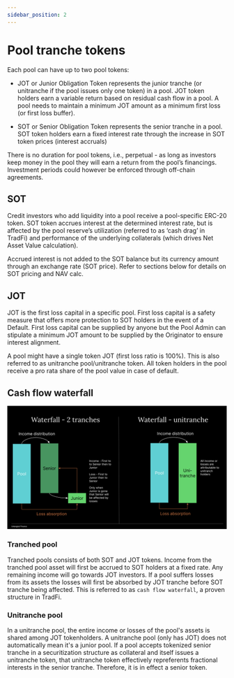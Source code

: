 ```yaml
---
sidebar_position: 2
---
```


# Pool tranche tokens

Each pool can have up to two pool tokens:

- JOT or Junior Obligation Token represents the junior tranche (or unitranche if the pool issues only one token) in a pool. JOT token holders earn a variable return based on residual cash flow in a pool. A pool needs to maintain a minimum JOT amount as a minimum first loss (or first loss buffer).

- SOT or Senior Obligation Token represents the senior tranche in a pool. SOT token holders earn a fixed interest rate through the increase in SOT token prices (interest accruals)

There is no duration for pool tokens, i.e., perpetual - as long as investors keep money in the pool they will earn a return from the pool’s financings. Investment periods could however be enforced through off-chain agreements.

## SOT

Credit investors who add liquidity into a pool receive a pool-specific ERC-20 token. SOT token accrues interest at the determined interest rate, but is affected by the pool reserve’s utilization (referred to as ‘cash drag’ in TradFi) and performance of the underlying collaterals (which drives Net Asset Value calculation).

Accrued interest is not added to the SOT balance but its currency amount through an exchange rate (SOT price). Refer to sections below for details on SOT pricing and NAV calc.

## JOT

JOT is the first loss capital in a specific pool. First loss capital is a safety measure that offers more protection to SOT holders in the event of a Default. First loss capital can be supplied by anyone but the Pool Admin can stipulate a minimum JOT amount to be supplied by the Originator to ensure interest alignment.

A pool might have a single token JOT (first loss ratio is 100%). This is also referred to as unitranche pool/unitranche token. All token holders in the pool receive a pro rata share of the pool value in case of default. 

## Cash flow waterfall
![Cash flow waterfall](../img/waterfall.png)

### Tranched pool
Tranched pools consists of both SOT and JOT tokens. Income from the tranched pool asset will first be accrued to SOT holders at a fixed rate. Any remaining income will go towards JOT investors. If a pool suffers losses from its assets the losses will first be absorbed by JOT tranche before SOT tranche being affected. This is referred to as `cash flow waterfall`, a proven structure in TradFi.

### Unitranche pool
In a unitranche pool, the entire income or losses of the pool's assets is shared among JOT tokenholders. A unitranche pool (only has JOT) does not automatically mean it's a junior pool. If a pool accepts tokenized senior tranche in a securitization structure as collateral and itself issues a unitranche token, that unitranche token effectively repreferents fractional interests in the senior tranche. Therefore, it is in effect a senior token.




